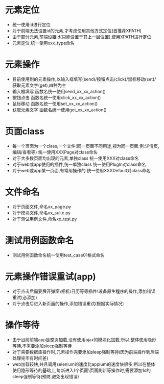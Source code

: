 # 元素定位
* 统一使用id进行定位
* 对于前端无法设置id的元素,才考虑使用其他方式定位(首推荐XPATH)
* 由于部分元素,前端设置id(只能设置于其上一层位置),使用XPATH进行定位
* 元素定位,统一使用xxx_type命名

# 元素操作
* 目前使用到的元素操作,以输入框填写(send)/按钮点击(click)/鼠标移动(set)/获取元素文字(get),四种为主
* 输入框填写  函数名统一使用send_xx_xx_action()
* 按钮点击    函数名统一使用click_xx_xx_action()
* 鼠标移动    函数名统一使用set_xx_xx_action()
* 获取元素文字  函数名统一使用get_xx_xx_action()

# 页面class
* 每一个页面为一个class,一个文件(同一页面不同用途,视为同一页面.例:详情页,编辑/查看等)  统一使用XXXPage对class命名
* 对于大多数页面均出现的元素,单独class   统一使用XXX对class命名
* 对于web或app使用的插件,统一单独class  统一使用PlugIn对class命名
* 对于web或app某一页面,有常用操作的   统一使用XXXDefault对class命名

# 文件命名
* 对于页面文件,命名xx_page.py
* 对于模块文件,命名xx_suite.py
* 对于测试用例文件,命名xx_test.py

# 测试用例函数命名
* 测试用例函数命名统一使用test_case01格式命名

# 元素操作错误重试(app)
* 对于点击后需要展开弹窗\相机\日历等等插件\设备原生程序的操作,添加错误重试(必添加)
* 对于点击后进入新页面的操作,添加错误重试(根据实际情况)

# 操作等待
* 由于目前前端app是整页加载,没有使用ajax的模块化加载;所以,整体使用隐形等待,不需要添加sleep强制等待
* 对于需要数据库操作时,元素操作完要添加sleep强制等待(因为前端操作到后端处理完毕有时间差)
* web加载较快,并且调用selenium的速度比appium的速度快很多;所以在整体使用隐形等待的基础上,每新进入1个页面\页面刷新等操作时,需要添加1s的sleep强制等待(预防,避免出现错误)


